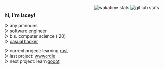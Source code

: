 <a href="https://github.com/anuraghazra/github-readme-stats">
    <img align="right" src="https://github-readme-stats.vercel.app/api?username=lumamoto&hide=issues&hide_title=true&show_icons=true&hide_border=true&theme=city_lights&include_all_commits=true&v=2" alt="github stats">
</a>
<a href="https://github.com/anuraghazra/github-readme-stats">
    <img align="right" src="https://github-readme-stats.vercel.app/api/wakatime?username=lumamoto&hide_title=true&langs_count=4&hide_border=true&theme=city_lights&v=2" alt="wakatime stats">
</a>

<div>
    <h3>hi, i'm lacey!</h3>
    <p>
        ▷ any pronouns<br>
        ▷ software engineer<br>
        ▷ b.s. computer science ('20)<br>
        ▷ <a href="https://devpost.com/lumamoto">casual hacker</a><br>
    </p>
    <p>
        ▷ current project: learning <a href="https://www.rust-lang.org/">rust</a><br>
        ▷ last project: <a href="https://github.com/lumamoto/wwwordle">wwwordle</a><br>
        ▷ next project: learn <a href="https://godotengine.org">godot</a>
    </p>
</div>
